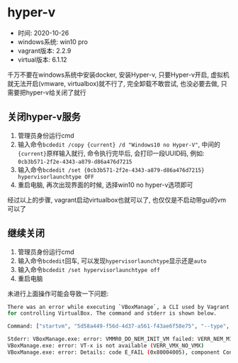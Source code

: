 # hyper-v

- 时间: 2020-10-26
- windows系统: win10 pro
- vagrant版本: 2.2.9
- virtual版本: 6.1.12

千万不要在windows系统中安装docker, 安装Hyper-v, 只要Hyper-v开启, 虚拟机就无法开启(vmware, virtualbox)就不行了, 完全卸载不敢尝试, 也没必要去做, 只需要把hyper-v给关闭了就行

## 关闭hyper-v服务

1. 管理员身份运行cmd
2. 输入命令`bcdedit /copy {current} /d "Windows10 no Hyper-V"`, 中间的`{current}`原样输入就行, 命令执行完毕后, 会打印一段UUID码, 例如: `0cb3b571-2f2e-4343-a879-d86a476d7215`
3. 输入命令`bcdedit /set {0cb3b571-2f2e-4343-a879-d86a476d7215} hypervisorlaunchtype OFF`
4. 重启电脑, 再次出现界面的时候, 选择win10 no hyper-v选项即可

经过以上的步骤, vagrant启动virtualbox也就可以了, 也仅仅是不启动带gui的vm可以了

## 继续关闭

1. 管理员身份运行cmd
2. 输入命令`bcdedit`回车, 可以发现`hypervisorlaunchtype`显示还是`auto`
3. 输入命令`bcdedit /set hypervisorlaunchtype off`
4. 重启电脑

未进行上面操作可能会导致一下问题: 

```bash
There was an error while executing `VBoxManage`, a CLI used by Vagrant
for controlling VirtualBox. The command and stderr is shown below.

Command: ["startvm", "5d58a449-f56d-4d37-a561-f43ae6f58e75", "--type", "gui"]

Stderr: VBoxManage.exe: error: VMMR0_DO_NEM_INIT_VM failed: VERR_NEM_MISSING_KERNEL_API_2 (VERR_NEM_MISSING_KERNEL_API_2).
VBoxManage.exe: error: VT-x is not available (VERR_VMX_NO_VMX)
VBoxManage.exe: error: Details: code E_FAIL (0x80004005), component ConsoleWrap, interface IConsole
```